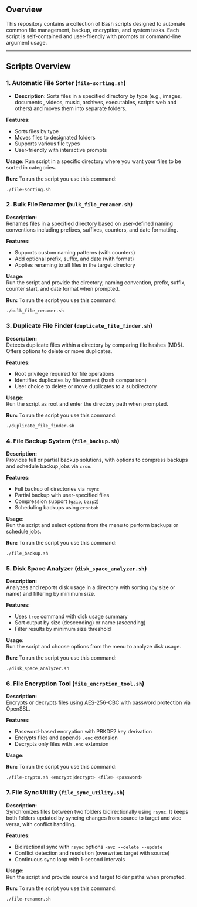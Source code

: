 ## Overview
This repository contains a collection of Bash scripts designed to automate common file management, backup, encryption, and system tasks. Each script is self-contained and user-friendly with prompts or command-line argument usage.

---

## Scripts Overview

### 1. Automatic File Sorter (`file-sorting.sh`)
- **Description**: Sorts files in a specified directory by type (e.g., images, documents , videos, music, archives, executables, scripts web and others) and moves them into separate folders.

**Features:**
- Sorts files by type
- Moves files to designated folders
- Supports various file types
- User-friendly with interactive prompts

**Usage:** 
Run script in a specific directory where you want your files to be sorted in categories.


**Run:**
To run the script you use this command:

```bash
./file-sorting.sh

```


### 2. Bulk File Renamer (`bulk_file_renamer.sh`)

**Description:**  
Renames files in a specified directory based on user-defined naming conventions including prefixes, suffixes, counters, and date formatting.

**Features:**  
- Supports custom naming patterns (with counters)  
- Add optional prefix, suffix, and date (with format)  
- Applies renaming to all files in the target directory  

**Usage:**  
Run the script and provide the directory, naming convention, prefix, suffix, counter start, and date format when prompted.



**Run:**
To run the script you use this command:

```bash
./bulk_file_renamer.sh

```

### 3. Duplicate File Finder (`duplicate_file_finder.sh`)

**Description:**  
Detects duplicate files within a directory by comparing file hashes (MD5). Offers options to delete or move duplicates.

**Features:**  
- Root privilege required for file operations  
- Identifies duplicates by file content (hash comparison)  
- User choice to delete or move duplicates to a subdirectory  

**Usage:**  
Run the script as root and enter the directory path when prompted.

**Run:**
To run the script you use this command:

```bash
./duplicate_file_finder.sh

```




### 4. File Backup System (`file_backup.sh`)

**Description:**  
Provides full or partial backup solutions, with options to compress backups and schedule backup jobs via `cron`.

**Features:**  
- Full backup of directories via `rsync`  
- Partial backup with user-specified files  
- Compression support (`gzip`, `bzip2`)  
- Scheduling backups using `crontab`  

**Usage:**  
Run the script and select options from the menu to perform backups or schedule jobs.

**Run:**
To run the script you use this command:

```bash
./file_backup.sh

```


### 5. Disk Space Analyzer (`disk_space_analyzer.sh`)

**Description:**  
Analyzes and reports disk usage in a directory with sorting (by size or name) and filtering by minimum size.

**Features:**  
- Uses `tree` command with disk usage summary  
- Sort output by size (descending) or name (ascending)  
- Filter results by minimum size threshold  

**Usage:**  
Run the script and choose options from the menu to analyze disk usage.

**Run:**
To run the script you use this command:

```bash
./disk_space_analyzer.sh

```

### 6. File Encryption Tool (`file_encrption_tool.sh`)

**Description:**  
Encrypts or decrypts files using AES-256-CBC with password protection via OpenSSL.

**Features:**  
- Password-based encryption with PBKDF2 key derivation  
- Encrypts files and appends `.enc` extension  
- Decrypts only files with `.enc` extension  

**Usage:**  


**Run:**
To run the script you use this command:
```bash
./file-crypto.sh <encrypt|decrypt> <file> <password>

```

### 7. File Sync Utility (`file_sync_utility.sh`)

**Description:**  
Synchronizes files between two folders bidirectionally using `rsync`. It keeps both folders updated by syncing changes from source to target and vice versa, with conflict handling.

**Features:**  
- Bidirectional sync with `rsync` options `-avz --delete --update`  
- Conflict detection and resolution (overwrites target with source)  
- Continuous sync loop with 1-second intervals  

**Usage:**  
Run the script and provide source and target folder paths when prompted.

**Run:**
To run the script you use this command:

```bash
./file-renamer.sh

```
